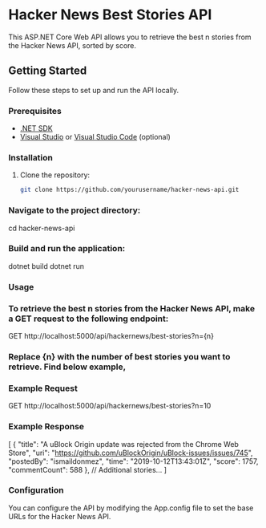 # Hacker News Best Stories API

This ASP.NET Core Web API allows you to retrieve the best n stories from the Hacker News API, sorted by score.

## Getting Started

Follow these steps to set up and run the API locally.

### Prerequisites

- [.NET SDK](https://dotnet.microsoft.com/download)
- [Visual Studio](https://visualstudio.microsoft.com/) or [Visual Studio Code](https://code.visualstudio.com/) (optional)

### Installation

1. Clone the repository:

   ```bash
   git clone https://github.com/yourusername/hacker-news-api.git

### Navigate to the project directory:
cd hacker-news-api

### Build and run the application:
dotnet build
dotnet run

### Usage
### To retrieve the best n stories from the Hacker News API, make a GET request to the following endpoint:
GET http://localhost:5000/api/hackernews/best-stories?n={n}

### Replace {n} with the number of best stories you want to retrieve. Find below example,
### Example Request
GET http://localhost:5000/api/hackernews/best-stories?n=10

### Example Response
[
  {
    "title": "A uBlock Origin update was rejected from the Chrome Web Store",
    "uri": "https://github.com/uBlockOrigin/uBlock-issues/issues/745",
    "postedBy": "ismaildonmez",
    "time": "2019-10-12T13:43:01Z",
    "score": 1757,
    "commentCount": 588
  },
  // Additional stories...
]

### Configuration
You can configure the API by modifying the App.config file to set the base URLs for the Hacker News API.



